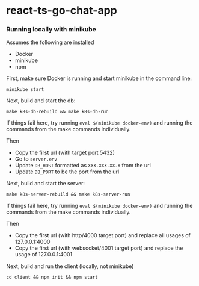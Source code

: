 # react-ts-go-chat-app

### Running locally with minikube
Assumes the following are installed
- Docker
- minikube
- npm

First, make sure Docker is running and start minikube in the command line:
```
minikube start
```

Next, build and start the db:
```
make k8s-db-rebuild && make k8s-db-run
```
If things fail here, try running `eval $(minikube docker-env)` and running the commands from the make commands individually.

Then
- Copy the first url (with target port 5432)
- Go to `server.env`
- Update `DB_HOST` formatted as `XXX.XXX.XX.X` from the url
- Update `DB_PORT` to be the port from the url

Next, build and start the server:
```
make k8s-server-rebuild && make k8s-server-run
```
If things fail here, try running `eval $(minikube docker-env)` and running the commands from the make commands individually.

Then
- Copy the first url (with http/4000 target port) and replace all usages of 127.0.0.1:4000
- Copy the first url (with websocket/4001 target port) and replace the usage of 127.0.0.1:4001

Next, build and run the client (locally, not minikube)
```
cd client && npm init && npm start
```